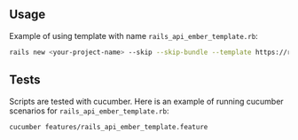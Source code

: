 ## Usage
Example of using template with name `rails_api_ember_template.rb`:
```bash
rails new <your-project-name> --skip --skip-bundle --template https://raw.githubusercontent.com/monsoonco/monsoon-rails-templates/master/rails_api_ember_template.rb
```
## Tests
Scripts are tested with cucumber. Here is an example of running cucumber scenarios for `rails_api_ember_template.rb`:
```bash
cucumber features/rails_api_ember_template.feature
```
